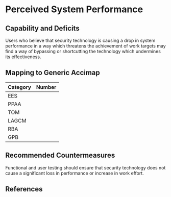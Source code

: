 # Perceived System Performance

## Capability and Deficits
Users who believe that security technology is causing a drop in system performance in a way which threatens the achievement of work targets may find a way of bypassing or 
shortcutting the technology which undermines its effectiveness.

## Mapping to Generic Accimap

|Category | Number |
| --- | --- |
|EES     |      |
|PPAA  | |
|TOM   ||
|LAGCM ||
|RBA   ||
|GPB   ||

## Recommended Countermeasures
Functional and user testing should ensure that security technology does not cause a significant loss in performance or increase in work effort.


## References

